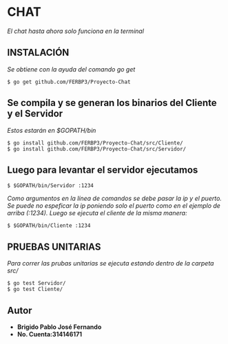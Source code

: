 # CHAT
_El chat hasta ahora solo funciona en la terminal_
## INSTALACIÓN
_Se obtiene con la ayuda del comando go get_
```
$ go get github.com/FERBP3/Proyecto-Chat

```
## Se compila y se generan los binarios del Cliente y el Servidor
_Estos estarán en $GOPATH/bin_
```
$ go install github.com/FERBP3/Proyecto-Chat/src/Cliente/
$ go install github.com/FERBP3/Proyecto-Chat/src/Servidor/
```

## Luego para levantar el servidor ejecutamos
```
$ $GOPATH/bin/Servidor :1234
```
_Como argumentos en la línea de comandos se debe pasar la ip y el puerto._
_Se puede no espeficar la ip poniendo solo el puerto como en el ejemplo de arriba (:1234)._
_Luego se ejecuta el cliente de la misma manera:_
```
$ $GOPATH/bin/Cliente :1234
```
## PRUEBAS UNITARIAS
_Para correr las prubas unitarias se ejecuta estando dentro de la carpeta src/_
```
$ go test Servidor/
$ go test Cliente/
```
## Autor
* **Brigido Pablo José Fernando**
* **No. Cuenta:314146171**
